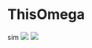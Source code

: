 # ThisOmega
sim
![](https://i.pinimg.com/564x/53/72/48/537248236ae31012d8d57f07f1c7edd4.jpg
)
![](https://i.pinimg.com/564x/91/7e/f9/917ef9f7d61d7eaa62f06bd4ffbdf9e3.jpg)
